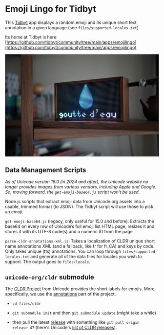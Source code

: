 # Emoji Lingo for Tidbyt

This [Tidbyt](https://tidbyt.com/) app displays a random emoji and its unique short text annotation in a given language (see `files/supported-locales.txt`).

Its home at Tidbyt is here: [https://github.com/tidbyt/community/tree/main/apps/emojilingo](https://github.com/tidbyt/community/tree/main/apps/emojilingo)

![Banner Image](assets/banner.jpg)

## Data Management Scripts

_As of Unicode version 16.0 (in 2024 and after), the Unicode website no longer provides images from various vendors, including Apple and Google. So, moving forward, the `get-emoji-base64.js` script won't be used._

Node.js scripts that extract emoji data from Unicode.org assets into a usable, trimmed format (to JSON). The Tidbyt script will use those to pick an emoji.

`get-emoji-base64.js` (legacy, only useful for 15.0 and before): Extracts the base64 on every row of Unicode’s full emoji list HTML page, resizes it and stores it with its UTF-8 code(s) and a numeric ID from the page

`parse-cldr-annotations-xml.js`: Takes a localization of CLDR unique short name annotations XML (and a fallback, like fr for fr\_CA) and keys by code. Only takes unique (tts) annotations. You can loop through `files/supported-locales.txt` and generate all of the data files for locales you wish to support. The output goes to `files/locale`.

## `unicode-org/cldr` submodule

The [CLDR Project](https://github.com/unicode-org/cldr) from Unicode provides the short labels for emojis. More specifically, we use the [annotations](https://github.com/unicode-org/cldr/tree/main/common/annotations) part of the project.

* `cd files/cldr`

* `git submodule init` and then `git submodule update` (might take a while)

* then pull the latest [release](https://github.com/unicode-org/cldr/releases) with something like `git pull origin release-47` (here's Unicode's [list of CLDR releases](https://cldr.unicode.org/index/downloads)).
